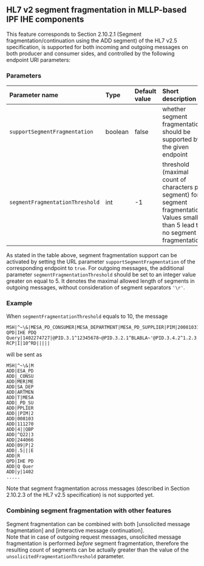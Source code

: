 
## HL7 v2 segment fragmentation in MLLP-based IPF IHE components

This feature corresponds to Section 2.10.2.1 (Segment fragmentation/continuation using the ADD segment) 
of the HL7 v2.5 specification, is supported for both incoming and outgoing messages on both producer and 
consumer sides, and controlled by the following endpoint URI parameters:

### Parameters

| Parameter name                  | Type       | Default value | Short description                                            |
|:--------------------------------|:-----------|:--------------|:-----------------
| `supportSegmentFragmentation`   | boolean    | false         | whether segment fragmentation should be supported by the given endpoint |
| `segmentFragmentationThreshold` | int | -1 | threshold (maximal count of characters  per segment) for segment fragmentation.  Values smaller than 5 lead to no segment fragmentation. |

As stated in the table above, segment fragmentation support can be activated by setting the URL parameter `supportSegmentFragmentation` 
of the corresponding endpoint to `true`.  For outgoing messages, the additional parameter `segmentFragmentationThreshold` should be set 
to an integer value greater on equal to 5. It denotes the maximal allowed length of segments in outgoing messages, without consideration 
of segment separators `'\r'`. 

### Example

When `segmentFragmentationThreshold` equals to 10, the message

```
MSH|^~\&|MESA_PD_CONSUMER|MESA_DEPARTMENT|MESA_PD_SUPPLIER|PIM|20081031112704||QBP^Q22|324406609|P|2.5|||ER
QPD|IHE PDQ Query|1402274727|@PID.3.1^12345678~@PID.3.2.1^BLABLA~'@PID.3.4.2^1.2.3.4~@PID.3.4.3^KRYSO|||||
RCP|I|10^RD|||||
```

will be sent as

```
MSH|^~\&|M
ADD|ESA_PD
ADD|_CONSU
ADD|MER|ME
ADD|SA_DEP
ADD|ARTMEN
ADD|T|MESA
ADD|_PD_SU
ADD|PPLIER
ADD||PIM|2
ADD|008103
ADD|111270
ADD|4||QBP
ADD|^Q22|3
ADD|244066
ADD|09|P|2
ADD|.5|||E
ADD|R
QPD|IHE PD
ADD|Q Quer
ADD|y|1402
.....
```

Note that segment fragmentation across messages (described in Section 2.10.2.3 of the HL7 v2.5 specification) is not supported yet.

### Combining segment fragmentation with other features

Segment fragmentation can be combined with both [unsolicited message fragmentation] and [interactive message continuation].  
Note that in case of outgoing request messages, unsolicited message fragmentation is performed *before* segment fragmentation, 
therefore the resulting count of segments can be actually greater than the value of the `unsolicitedFragmentationThreshold` parameter.




[unsolicited request fragmentation]: unsolicitedFragmentation.html
[interactive response continuation]: interactiveContinuation.html